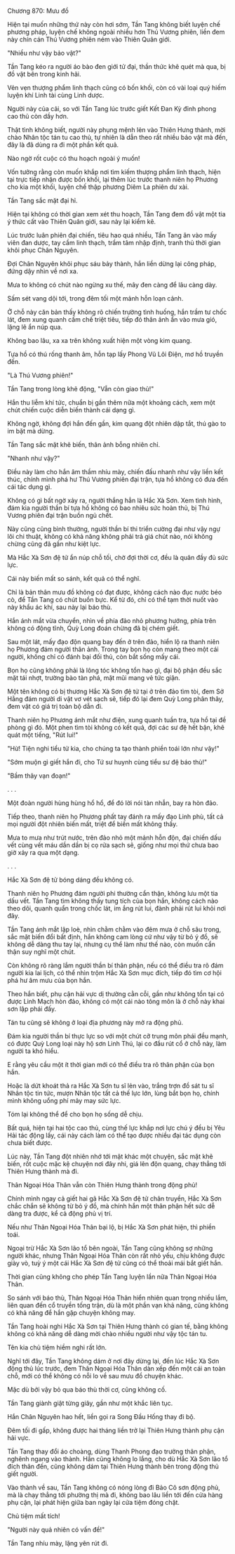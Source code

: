 




Chương 870: Mưu đồ


Hiện tại muốn những thứ này còn hơi sớm, Tần Tang không biết luyện chế phương pháp, luyện chế không ngoài nhiều hơn Thú Vương phiên, liền đem này chín cán Thú Vương phiên ném vào Thiên Quân giới.

"Nhiều như vậy bảo vật?"

Tần Tang kéo ra người áo bào đen giới tử đại, thần thức khẽ quét mà qua, bị đồ vật bên trong kinh hãi.

Vẻn vẹn thượng phẩm linh thạch cũng có bốn khối, còn có vài loại quý hiếm luyện khí Linh tài cùng Linh dược.

Người này của cải, so với Tần Tang lúc trước giết Kết Đan Kỳ đỉnh phong cao thủ còn dầy hơn.

Thật tình không biết, người này phụng mệnh lẻn vào Thiên Hưng thành, mời chào Nhân tộc tán tu cao thủ, tự nhiên là dẫn theo rất nhiều bảo vật mà đến, đây là đã dùng ra đi một phần kết quả.

Nào ngờ rốt cuộc có thu hoạch ngoài ý muốn!

Vốn tưởng rằng còn muốn khắp nơi tìm kiếm thượng phẩm linh thạch, hiện tại trực tiếp nhận được bốn khối, lại thêm lúc trước thanh niên họ Phương cho kia một khối, luyện chế thập phương Diêm La phiên dư xài.

Tần Tang sắc mặt đại hỉ.

Hiện tại không có thời gian xem xét thu hoạch, Tần Tang đem đồ vật một tia ý thức cất vào Thiên Quân giới, sau này lại kiểm kê.

Lúc trước luân phiên đại chiến, tiêu hao quá nhiều, Tần Tang ăn vào mấy viên đan dược, tay cầm linh thạch, trầm tâm nhập định, tranh thủ thời gian khôi phục Chân Nguyên.

Đợi Chân Nguyên khôi phục sáu bảy thành, hắn liền dừng lại công pháp, đứng dậy nhìn về nơi xa.

Mưa to không có chút nào ngừng xu thế, mây đen càng để lâu càng dày.

Sấm sét vang dội tới, trong đêm tối một mảnh hỗn loạn cảnh.

Ở chỗ này căn bản thấy không rõ chiến trường tình huống, hắn trầm tư chốc lát, đem xung quanh cấm chế triệt tiêu, tiếp đó thân ảnh ẩn vào mưa gió, lặng lẽ ẩn núp qua.

Không bao lâu, xa xa trên không xuất hiện một vòng kim quang.

Tựa hồ có thú rống thanh âm, hỗn tạp lấy Phong Vũ Lôi Điện, mơ hồ truyền đến.

"Là Thú Vương phiên!"

Tần Tang trong lòng khẽ động, "Vẫn còn giao thủ!"

Hắn thu liễm khí tức, chuẩn bị gần thêm nữa một khoảng cách, xem một chút chiến cuộc diễn biến thành cái dạng gì.

Không ngờ, không đợi hắn đến gần, kim quang đột nhiên dập tắt, thú gào to im bặt mà dừng.

Tần Tang sắc mặt khẽ biến, thân ảnh bỗng nhiên chỉ.

"Nhanh như vậy?"

Điều này làm cho hắn âm thầm nhíu mày, chiến đấu nhanh như vậy liền kết thúc, chính mình phá hư Thú Vương phiên đại trận, tựa hồ không có đưa đến cái tác dụng gì.

Không có gì bất ngờ xảy ra, người thắng hẳn là Hắc Xà Sơn. Xem tình hình, đám kia người thần bí tựa hồ không có bao nhiêu sức hoàn thủ, bị Thú Vương phiên đại trận buồn ngủ chết.

Này cũng cũng bình thường, người thần bí thi triển cường đại như vậy ngự lôi chi thuật, không có khả năng không phải trả giá chút nào, nói không chừng cũng đã gần như kiệt lực.

Mà Hắc Xà Sơn đệ tử ẩn núp chỗ tối, chờ đợi thời cơ, đều là quân đầy đủ sức lực.

Cái này biến mất so sánh, kết quả có thể nghĩ.

Chỉ là bản thân mưu đồ không có đạt được, không cách nào đục nước béo cò, để Tần Tang có chút buồn bực. Kể từ đó, chỉ có thể tạm thời nuốt vào này khẩu ác khí, sau này lại báo thù.

Hắn ánh mắt vừa chuyển, nhìn về phía đảo nhỏ phương hướng, phía trên không có động tĩnh, Quỳ Long đoán chừng đã bị chém giết.

Sau một lát, mấy đạo độn quang bay đến ở trên đảo, hiển lộ ra thanh niên họ Phương đám người thân ảnh. Trong tay bọn họ còn mang theo một cái người, không chỉ có đánh bại đối thủ, còn bắt sống mấy cái.

Bọn họ cũng không phải là lông tóc không tổn hao gì, đại bộ phận đều sắc mặt tái nhợt, trường bào tàn phá, mặt mũi mang vẻ tức giận.

Một tên không có bị thương Hắc Xà Sơn đệ tử tại ở trên đảo tìm tòi, đem Sở Hằng đám người di vật vơ vét sạch sẽ, tiếp đó lại đem Quỳ Long phân thây, đem vật có giá trị toàn bộ dẫn đi.

Thanh niên họ Phương ánh mắt như điện, xung quanh tuần tra, tựa hồ tại đề phòng gì đó. Một phen tìm tòi không có kết quả, đợi các sư đệ hết bận, khẽ quát một tiếng, "Rút lui!"

"Hừ! Tiện nghi tiểu tử kia, cho chúng ta tạo thành phiền toái lớn như vậy!"

"Sớm muộn gì giết hắn đi, cho Tứ sư huynh cùng tiểu sư đệ báo thù!"

"Bầm thây vạn đoạn!"

. . .

Một đoàn người hùng hùng hổ hổ, để đó lời nói tàn nhẫn, bay ra hòn đảo.

Tiếp theo, thanh niên họ Phương phất tay đánh ra mấy đạo Linh phù, tất cả mọi người đột nhiên biến mất, triệt để biến mất không thấy.

Mưa to mưa như trút nước, trên đảo nhỏ một mảnh hỗn độn, đại chiến dấu vết cùng vết máu dần dần bị cọ rửa sạch sẽ, giống như mọi thứ chưa bao giờ xảy ra qua một dạng.

. . .

Hắc Xà Sơn đệ tử bóng dáng đều không có.

Thanh niên họ Phương đám người phi thường cẩn thận, không lưu một tia dấu vết. Tần Tang tìm không thấy tung tích của bọn hắn, không cách nào theo dõi, quanh quẩn trong chốc lát, im ắng rút lui, đành phải rút lui khỏi nơi đây.

Tần Tang ánh mắt lập loè, nhìn chằm chằm vào đêm mưa ở chỗ sâu trong, sắc mặt biến đổi bất định, hắn không cam lòng cứ như vậy từ bỏ ý đồ, sẽ không dễ dàng thu tay lại, nhưng cụ thể làm như thế nào, còn muốn cẩn thận suy nghĩ một chút.

Còn không rõ ràng lắm người thần bí thân phận, nếu có thể điều tra rõ đám người kia lai lịch, có thể nhìn trộm Hắc Xà Sơn mục đích, tiếp đó tìm cơ hội phá hư âm mưu của bọn hắn.

Theo hắn biết, phụ cận hải vực dị thường cằn cỗi, gần như không tồn tại có được Linh Mạch hòn đảo, không có một cái nào tông môn là ở chỗ này khai sơn lập phái đấy.

Tán tu cũng sẽ không ở loại địa phương này mở ra động phủ.

Đám kia người thần bí thực lực so với một chút cỡ trung môn phái đều mạnh, có được Quỳ Long loại này hộ sơn Linh Thú, lại co đầu rút cổ ở chỗ này, làm người ta khó hiểu.

E rằng yêu cầu một ít thời gian mới có thể điều tra rõ thân phận của bọn hắn.

Hoặc là dứt khoát thả ra Hắc Xà Sơn tu sĩ lẻn vào, trắng trợn đồ sát tu sĩ Nhân tộc tin tức, mượn Nhân tộc tất cả thế lực lớn, lùng bắt bọn họ, chính mình không uổng phí mảy may sức lực.

Tóm lại không thể để cho bọn họ sống dễ chịu.

Bất quá, hiện tại hai tộc cao thủ, cùng thế lực khắp nơi lực chú ý đều bị Yêu Hải tác động lấy, cái này cách làm có thể tạo được nhiều đại tác dụng còn chưa biết được.

Lúc này, Tần Tang đột nhiên nhớ tới mặt khác một chuyện, sắc mặt khẽ biến, rốt cuộc mặc kệ chuyện nơi đây nhi, giá lên độn quang, chạy thẳng tới Thiên Hưng thành mà đi.

Thân Ngoại Hóa Thân vẫn còn Thiên Hưng thành trong động phủ!

Chính mình ngay cả giết hai gã Hắc Xà Sơn đệ tử chân truyền, Hắc Xà Sơn chắc chắn sẽ không từ bỏ ý đồ, mà chính hắn một thân phận hết sức dễ dàng tra được, kể cả động phủ vị trí.

Nếu như Thân Ngoại Hóa Thân bại lộ, bị Hắc Xà Sơn phát hiện, thì phiền toái.

Ngoại trừ Hắc Xà Sơn lão tổ bên ngoài, Tần Tang cũng không sợ những người khác, nhưng Thân Ngoại Hóa Thân còn rất nhỏ yếu, chịu không được giày vò, tuỳ ý một cái Hắc Xà Sơn đệ tử cũng có thể thoải mái bắt giết hắn.

Thời gian cũng không cho phép Tần Tang luyện lần nữa Thân Ngoại Hóa Thân.

So sánh với báo thù, Thân Ngoại Hóa Thân hiển nhiên quan trọng nhiều lắm, liên quan đến cổ truyền tống trận, dù là một phần vạn khả năng, cũng không có khả năng để hắn gặp chuyện không may.

Tần Tang hoài nghi Hắc Xà Sơn tại Thiên Hưng thành có gian tế, bằng không không có khả năng dễ dàng mời chào nhiều người như vậy tộc tán tu.

Tên kia chủ tiệm hiềm nghi rất lớn.

Nghĩ tới đây, Tần Tang không dám ở nơi đây dừng lại, đến lúc Hắc Xà Sơn động thủ lúc trước, đem Thân Ngoại Hóa Thân dàn xếp đến một cái an toàn chỗ, mới có thể không có nỗi lo về sau mưu đồ chuyện khác.

Mặc dù bởi vậy bỏ qua báo thù thời cơ, cũng không cố.

Tần Tang giành giật từng giây, gần như một khắc liên tục.

Hắn Chân Nguyên hao hết, liền gọi ra Song Đầu Hống thay đi bộ.

Đêm tối đi gấp, không được hai tháng liền trở lại Thiên Hưng thành phụ cận hải vực.

Tần Tang thay đổi áo choàng, dùng Thanh Phong đạo trưởng thân phận, nghênh ngang vào thành. Hắn cũng không lo lắng, cho dù Hắc Xà Sơn lão tổ đích thân đến, cũng không dám tại Thiên Hưng thành bên trong động thủ giết người.

Vào thành về sau, Tần Tang không có nóng lòng đi Bảo Cô sơn động phủ, mà là chạy thẳng tới phường thị mà đi, không bao lâu liền tới đến cửa hàng phụ cận, lại phát hiện giữa ban ngày lại cửa tiệm đóng chặt.

Chủ tiệm mất tích!

"Người này quả nhiên có vấn đề!"

Tần Tang nhíu mày, lặng yên rút đi.




